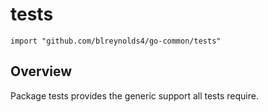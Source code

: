 

# tests
`import "github.com/blreynolds4/go-common/tests"`

## Overview
Package tests provides the generic support all tests require.
